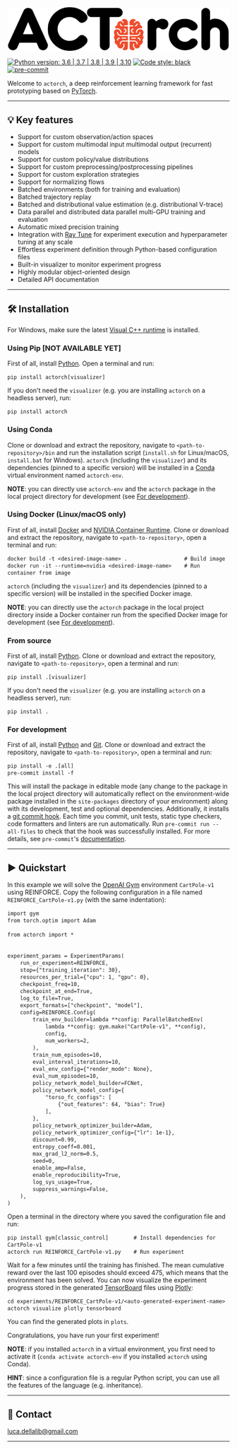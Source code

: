 ![logo](docs/_static/images/actorch-logo.png)

[![Python version: 3.6 | 3.7 | 3.8 | 3.9 | 3.10](https://img.shields.io/badge/python-3.6%20|%203.7%20|%203.8%20|%203.9%20|%203.10-blue)](https://www.python.org/downloads/)
[![Code style: black](https://img.shields.io/badge/code%20style-black-000000.svg)](https://github.com/psf/black)
[![pre-commit](https://img.shields.io/badge/pre--commit-enabled-brightgreen?logo=pre-commit&logoColor=white)](https://github.com/pre-commit/pre-commit)

Welcome to `actorch`, a deep reinforcement learning framework for fast prototyping based on
[PyTorch](https://pytorch.org).

---------------------------------------------------------------------------------------------------------

## 💡 Key features

- Support for custom observation/action spaces
- Support for custom multimodal input multimodal output (recurrent) models
- Support for custom policy/value distributions
- Support for custom preprocessing/postprocessing pipelines
- Support for custom exploration strategies
- Support for normalizing flows
- Batched environments (both for training and evaluation)
- Batched trajectory replay
- Batched and distributional value estimation (e.g. distributional V-trace)
- Data parallel and distributed data parallel multi-GPU training and evaluation
- Automatic mixed precision training
- Integration with [Ray Tune](https://docs.ray.io/en/latest/tune/index.html) for experiment execution and hyperparameter tuning at any scale
- Effortless experiment definition through Python-based configuration files
- Built-in visualizer to monitor experiment progress
- Highly modular object-oriented design
- Detailed API documentation

---------------------------------------------------------------------------------------------------------

## 🛠️️ Installation

For Windows, make sure the latest [Visual C++ runtime](https://support.microsoft.com/en-us/help/2977003/the-latest-supported-visual-c-downloads)
is installed.

### Using Pip [NOT AVAILABLE YET]

First of all, install [Python](https://www.python.org). Open a terminal and run:

```
pip install actorch[visualizer]
```

If you don't need the `visualizer` (e.g. you are installing `actorch` on a headless server),
run:

```
pip install actorch
```

### Using Conda

Clone or download and extract the repository, navigate to `<path-to-repository>/bin` and run
the installation script (`install.sh` for Linux/macOS, `install.bat` for Windows).
`actorch` (including the `visualizer`) and its dependencies (pinned to a specific version) will
be installed in a [Conda](https://www.anaconda.com/) virtual environment named `actorch-env`.

**NOTE**: you can directly use `actorch-env` and the `actorch` package in the local project
directory for development (see [For development](#for-development)).

### Using Docker (Linux/macOS only)

First of all, install [Docker](https://www.docker.com) and [NVIDIA Container Runtime](https://developer.nvidia.com/nvidia-container-runtime).
Clone or download and extract the repository, navigate to `<path-to-repository>`, open a
terminal and run:

```
docker build -t <desired-image-name> .                  # Build image
docker run -it --runtime=nvidia <desired-image-name>    # Run container from image
```

`actorch` (including the `visualizer`) and its dependencies (pinned to a specific version) will
be installed in the specified Docker image.

**NOTE**: you can directly use the `actorch` package in the local project directory inside
a Docker container run from the specified Docker image for development (see [For development](#for-development)).

### From source

First of all, install [Python](https://www.python.org).
Clone or download and extract the repository, navigate to `<path-to-repository>`, open a
terminal and run:

```
pip install .[visualizer]
```

If you don't need the `visualizer` (e.g. you are installing `actorch` on a headless server),
run:

```
pip install .
```

### For development

First of all, install [Python](https://www.python.org) and [Git](https://git-scm.com/).
Clone or download and extract the repository, navigate to `<path-to-repository>`, open a
terminal and run:

```
pip install -e .[all]
pre-commit install -f
```

This will install the package in editable mode (any change to the package in the local
project directory will automatically reflect on the environment-wide package installed
in the `site-packages` directory of your environment) along with its development, test
and optional dependencies.
Additionally, it installs a [git commit hook](https://git-scm.com/book/en/v2/Customizing-Git-Git-Hooks).
Each time you commit, unit tests, static type checkers, code formatters and linters are
run automatically. Run `pre-commit run --all-files` to check that the hook was successfully
installed. For more details, see `pre-commit`'s [documentation](https://pre-commit.com).

---------------------------------------------------------------------------------------------------------

## ▶️ Quickstart

In this example we will solve the [OpenAI Gym](https://www.gymlibrary.ml/) environment
`CartPole-v1` using REINFORCE.
Copy the following configuration in a file named `REINFORCE_CartPole-v1.py` (with the
same indentation):

```
import gym
from torch.optim import Adam

from actorch import *


experiment_params = ExperimentParams(
    run_or_experiment=REINFORCE,
    stop={"training_iteration": 30},
    resources_per_trial={"cpu": 1, "gpu": 0},
    checkpoint_freq=10,
    checkpoint_at_end=True,
    log_to_file=True,
    export_formats=["checkpoint", "model"],
    config=REINFORCE.Config(
        train_env_builder=lambda **config: ParallelBatchedEnv(
            lambda **config: gym.make("CartPole-v1", **config),
            config,
            num_workers=2,
        ),
        train_num_episodes=10,
        eval_interval_iterations=10,
        eval_env_config={"render_mode": None},
        eval_num_episodes=10,
        policy_network_model_builder=FCNet,
        policy_network_model_config={
            "torso_fc_configs": [
                {"out_features": 64, "bias": True}
            ],
        },
        policy_network_optimizer_builder=Adam,
        policy_network_optimizer_config={"lr": 1e-1},
        discount=0.99,
        entropy_coeff=0.001,
        max_grad_l2_norm=0.5,
        seed=0,
        enable_amp=False,
        enable_reproducibility=True,
        log_sys_usage=True,
        suppress_warnings=False,
    ),
)
```

Open a terminal in the directory where you saved the configuration file and run:

```
pip install gym[classic_control]        # Install dependencies for CartPole-v1
actorch run REINFORCE_CartPole-v1.py    # Run experiment
```

Wait for a few minutes until the training has finished. The mean cumulative reward
over the last 100 episodes should exceed 475, which means that the environment has
been solved. You can now visualize the experiment progress stored in the generated
[TensorBoard](https://www.tensorflow.org/tensorboard) files using [Plotly](https://plotly.com/):

```
cd experiments/REINFORCE_CartPole-v1/<auto-generated-experiment-name>
actorch visualize plotly tensorboard
```

You can find the generated plots in `plots`.

Congratulations, you have run your first experiment!

**NOTE**: if you installed `actorch` in a virtual environment, you first need to activate
it (`conda activate actorch-env` if you installed `actorch` using Conda).

**HINT**: since a configuration file is a regular Python script, you can use all the
features of the language (e.g. inheritance).

---------------------------------------------------------------------------------------------------------

## 📧 Contact

[luca.dellalib@gmail.com](mailto:luca.dellalib@gmail.com)

---------------------------------------------------------------------------------------------------------
